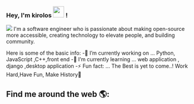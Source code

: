 ### Hey, I'm kirolos <img src="https://media.giphy.com/media/hvRJCLFzcasrR4ia7z/giphy.gif" width="30px"> !

 <img src="https://github.com/keroo-adel/keroo-adel/blob/main/keroo.png">
I'm a software engineer who is passionate about making open-source more accessible, creating technology to elevate people, and building community. 

Here is some of the basic info:
-🔭 I’m currently working on ... Python, JavaScript ,C++,front end
-🌱 I’m currently learning ... web application , django ,desktop application 
-⚡ Fun fact: ... The Best is yet to come..! Work Hard,Have Fun, Make History💪

## Find me around the web 🌎:
